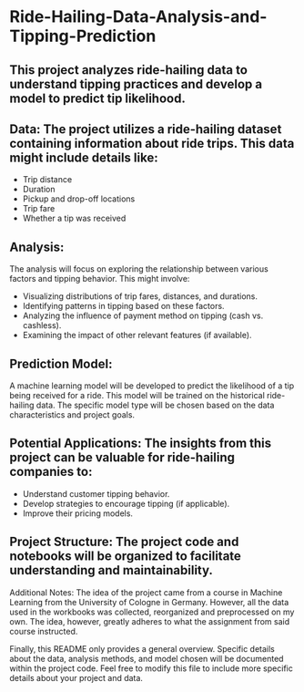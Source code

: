 # Ride-Hailing-Data-Analysis-and-Tipping-Prediction

## This project analyzes ride-hailing data to understand tipping practices and develop a model to predict tip likelihood.

## Data: The project utilizes a ride-hailing dataset containing information about ride trips. This data might include details like:
- Trip distance
- Duration
- Pickup and drop-off locations
- Trip fare
- Whether a tip was received


## Analysis:
The analysis will focus on exploring the relationship between various factors and tipping behavior. This might involve:
- Visualizing distributions of trip fares, distances, and durations.
- Identifying patterns in tipping based on these factors.
- Analyzing the influence of payment method on tipping (cash vs. cashless).
- Examining the impact of other relevant features (if available).


## Prediction Model:
A machine learning model will be developed to predict the likelihood of a tip being received for a ride. This model will be trained on the historical ride-hailing data. The specific model type will be chosen based on the data characteristics and project goals.

## Potential Applications: The insights from this project can be valuable for ride-hailing companies to:
- Understand customer tipping behavior.
- Develop strategies to encourage tipping (if applicable).
- Improve their pricing models.

## Project Structure: The project code and notebooks will be organized to facilitate understanding and maintainability.


Additional Notes: The idea of the project came from a course in Machine Learning from the University of Cologne in Germany. However, all the data used in the workbooks was collected, reorganized and preprocessed on my own. The idea, however, greatly adheres to what the assignment from said course instructed.

Finally, this README only provides a general overview. Specific details about the data, analysis methods, and model chosen will be documented within the project code.
Feel free to modify this file to include more specific details about your project and data.

